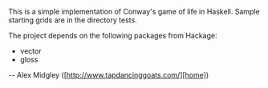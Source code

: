 This is a simple implementation of Conway's game of life in Haskell.
Sample starting grids are in the directory tests.

The project depends on the following packages from Hackage:

* vector
* gloss

-- Alex Midgley ([http://www.tapdancinggoats.com/][home])

[home]: http://www.tapdancinggoats.com/